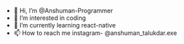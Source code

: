 - 👋 Hi, I’m @Anshuman-Programmer
- 👀 I’m interested in coding
- 🌱 I’m currently learning react-native
- 📫 How to reach me instagram- @anshuman_talukdar.exe

<!---
Anshuman-Programmer/Anshuman-Programmer is a ✨ special ✨ repository because its `README.md` (this file) appears on your GitHub profile.
You can click the Preview link to take a look at your changes.
--->
